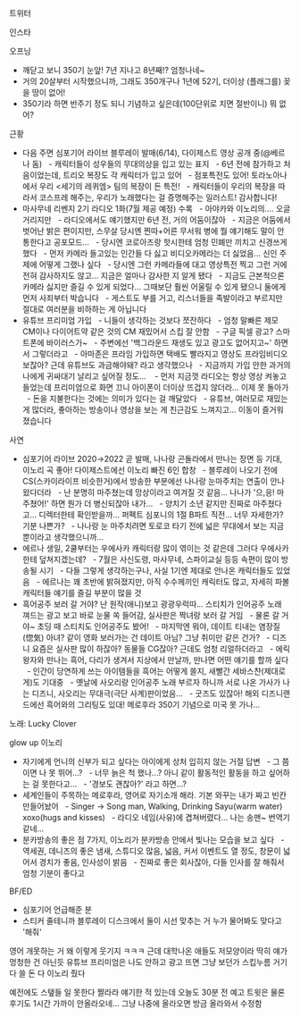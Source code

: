 




트위터



인스타

오프닝
- 깨닫고 보니 350기 눈앞! 7년 지나고 8년째!? 엄청나네~
- 거의 20살부터 시작했으니까, 그래도 350개구나 1년에 52기, 더이상 (플래그를) 꽂을 땅이 없어!
- 350기라 하면 반주기 정도 되니 기념하고 싶은데(100단위로 치면 절반이니) 뭐 없어?

근황
- 다음 주면 심포기어 라이브 블루레이 발매(6/14), 다이제스트 영상 공개 중(@베르나 돔)
  - 캐릭터들이 성우들의 무대의상을 입고 있는 표지
  - 6년 전에 참가하고 처음이었는데, 트리오 복장도 각 캐릭터가 입고 있어
  - 점포특전도 있어! 토라노아나에서 우리 <세기의 레퀴엠> 팀의 복장이 든 특전!
  - 캐릭터들이 우리의 복장을 따라서 코스프레 해주는, 우리가 노래했다는 걸 증명해주는 일러스트! 감사합니다!
- 마사무네 리벤지 2기 라디오 1화(7월 제공 예정) 수록
  - 아야카와 이노리의.... 오글거리지만
  - 라디오에서도 얘기했지만 6년 전, 거의 어둠이잖아
  - 지금은 어둠에서 벗어난 밝은 편이지만, 스무살 당시엔 찐따+어른 무서워 병에 뭘 얘기해도 말이 안 통한다고 공포모드...
  - 당시엔 코로아즈랑 핫시한테 엄청 민폐만 끼치고 신경쓰게 했다
  - 먼저 카메라 들고있는 인간들 다 싫고 비디오카메라는 더 싫었음... 신인 주제에 어떻게 그랬나 싶다
  - 당시엔 그런 카메라들에 대고 영상특전 찍고 그런 거에 전혀 감사하지도 않고... 지금은 얼마나 감사한 지 알게 됐다
  - 지금도 근본적으론 카메라 싫지만 즐길 수 있게 되었다... 그때보단 훨씬 어울릴 수 있게 됐으니 둘에게 먼저 사죄부터 박습니다
  - 게스트도 부를 거고, 리스너들을 족발이라고 부르지만 절대로 여러분을 비하하는 게 아닙니다
- 유튜브 프리미엄 가입
  - 니들이 생각하는 것보다 쪼잔하다
  - 엄청 말빠른 제모 CM이나 다이어트약 같은 것의 CM 재밌어서 스킵 잘 안함
  - 구글 픽셀 광고? 스마트폰에 바이러스가~
  - 주변에선 '백그라운드 재생도 있고 광고도 없어지고~' 하면서 그렇더라고
  - 아마존은 프라임 가입하면 택배도 빨라지고 영상도 프라임비디오 보잖아? 근데 유튜브도 과금해야돼? 라고 생각했으나
  - 지금까지 가입 안한 과거의 나에게 귀싸대기 날리고 싶어질 정도... 
  - 먼저 지금껏 라디오는 항상 영상 켜놓고 들었는데 프리미엄으로 화면 끄니 아이폰이 더이상 뜨겁지 않더라... 이제 못 돌아가
  - 돈을 지불한다는 것에는 의미가 있다는 걸 깨달았다
  - 유튜브, 여러모로 재밌는 게 많더라, 좋아하는 방송이나 영상을 보는 게 친근감도 느껴지고... 이동이 즐거워졌습니다

사연
- 심포기어 라이브 2020→2022 곧 발매, 나나랑 곤돌라에서 만나는 장면 등 기대, 이노리 곡 좋아! 다이제스트에선 이노리 빠진 6인 합창
  - 블루레이 나오기 전에 CS(스카이라이프 비슷한거)에서 방송한 부분에선 나나랑 눈마주치는 연출이 안나왔다더라
  - 난 분명히 마주쳤는데 망상이라고 여겨질 것 같음... 나나가 '으,응! 마주쳤어!' 하면 뭔가 더 병신되잖아 내가...
  - 양치기 소년 같지만 진짜로 마주쳤다고... 디렉터한테 확인받을까... 퍼펙트 심포니의 1절 B파트 직전... 너무 자세한가? 기분 나쁜가?
  - 나나랑 눈 마주치려면 토로코 타기 전에 넓은 무대에서 보는 지금 뿐이라고 생각했으니까...
- 에르나 생일, 2쿨부터는 우에사카 캐릭터랑 많이 엮이는 것 같은데 그러다 우에사카한테 덮쳐지겠는데?
  - 7월은 사신도령, 마사무네, 스파이교실 등등 속편이 많이 방송될 시기
  - 다들 그렇게 생각하는구나, 사실 1기엔 제대로 안나온 캐릭터들도 있었음
  - 에르나는 꽤 초반에 밝혀졌지만, 아직 수수께끼인 캐릭터도 많고, 자세히 파볼 캐릭터들 얘기를 즐길 부분이 많을 것
- 흑어공주 보러 갈 거야? 난 원작(애니)보고 광광우럭따... 스티치가 인어공주 노래 껴드는 광고 보고 바로 눈물 쏙 들어감, 실사판은 짝녀랑 보러 갈 거임
  - 물론 갈 거야~ 초딩 때 스티치도 인어공주도 봤어!
  - 마지막엔 뭐야, 데이트 티내는 염장질(惚気) 아녀? 같이 영화 보러가는 건 데이트 아님? 그냥 취미만 같은 건가?
  - 디즈니 요즘은 실사판 많이 하잖아? 동물들 CG잖아? 근데도 엄청 리얼하더라고
  - 에릭 왕자와 만나는 흑어, 다리가 생겨서 지상에서 만날까, 만나면 어떤 얘기를 할까 싶다
  - 인간이 당연하게 쓰는 아이템들을 흑어는 어떻게 쓸지, 새빨간 세바스챤(제대로 게)도 기대중
  - 옛날에 사오리랑 인어공주 노래 부르자 하니까 서로 나온 가사가 나는 디즈니, 사오리는 무대극(극단 사계)판이었음...
  - 굿즈도 있잖아! 해외 디즈니랜드에선 흑어와의 그리팅도 있대! 메로후라 350기 기념으로 미국 못 가나...

노래: Lucky Clover

glow up 이노리
- 자기에게 언니의 신부가 되고 싶다는 아이에게 상처 입히지 않는 거절 답변
  - 그 쯤이면 나 못 뛰어...?
  - 너무 늙은 척 했나...? 아니 같이 활동적인 활동을 하고 싶어하는 걸 못한다고...
  - '경보도 괜찮아?' 라고 하면...?
- 세계인들이 주목하는 메로후라, 영어로 자기소개 해라. 기본 와꾸는 내가 짜고 빈칸 만들어놨어
  - Singer → Song man, Walking, Drinking Sayu(warm water) xoxo(hugs and kisses)
  - 라디오 네임(사유)에 겹쳐버렸다... 나는 송맨~ 번역기 같네...
- 분카방송의 좋은 점 7가지, 이노리가 분카방송 안에서 빛나는 모습을 보고 싶다
  - 역세권, 데니즈의 좋은 냄새, 스튜디오 많음, 넓음, 커서 이벤트도 열 정도, 창문이 넓어서 경치가 좋음, 인사성이 밝음
  - 진짜로 좋은 회사잖아, 다들 인사를 잘 해줘서 엄청 기분이 좋다고

BF/ED
- 심포기어 언급해준 분
- 스티커 줄테니까 블루레이 디스크에서 둘이 시선 맞추는 거 누가 물어봐도 맞다고 '해줘'

영어 개못하는 거 왜 이렇게 웃기지 ㅋㅋㅋ 근데 대학나온 애들도 저모양이라 딱히 얘가 멍청한 건 아닌듯
유튜브 프리미엄은 나도 안하고 광고 뜨면 그냥 보던가 스킵누름 거기다 쓸 돈 다 이노리 줬다

예전에도 스탶들 일 못한다 짤라라 얘기한 적 있는데 오늘도 30분 전 예고 트윗은 물론 후기도 1시간 가까이 안올라오네...
그냥 나중에 올라오면 방금 올라와서 수정함

